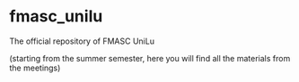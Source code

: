 # fmasc_unilu
The official repository of FMASC UniLu

(starting from the summer semester, here you will find all the materials from the meetings)
